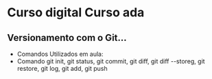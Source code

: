 #  Curso digital Curso ada
## Versionamento com o Git...
* Comandos Utilizados em aula:
* Comando git init, git status, git commit, git diff, git  diff --storeg, git restore, git log, git add, git push 

